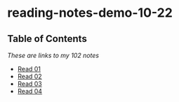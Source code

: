 # reading-notes-demo-10-22






## Table of Contents 

*These are links to my 102 notes*

- [Read 01](class-01.md)
- [Read 02](class-02.md)
- [Read 03](class-03.md)
- [Read 04](class-04.md)
